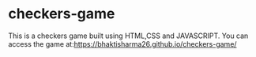 # checkers-game
This is a checkers game built using HTML,CSS and JAVASCRIPT.
You can access the game at:https://bhaktisharma26.github.io/checkers-game/
